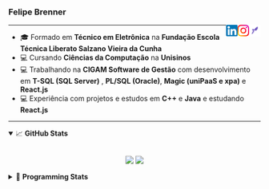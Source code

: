 <h3>Felipe Brenner</h3>

<a href="https://app.rocketseat.com.br/me/felipe-de-oliveira-brenner-conta-ignite" target="_blank" rel="nofollow"><img align="right" width="23rem" src="./assets/rocketseat.png" alt="Rocketseat: @felipe-de-oliveira-brenner-conta-ignite"/></a>
<a href="https://www.instagram.com/felipeobrenner/" target="_blank" rel="nofollow"><img align="right" width="23rem" src="./assets/instagram.png" alt="Instagram: @felipeobrenner"/></a>
<a href="https://www.linkedin.com/in/felipe-de-oliveira-brenner/" target="_blank" rel="nofollow"><img align="right" width="23rem" src="./assets/linkedin.png" alt="LinkedIn: @felipe-de-oliveira-brenner"/></a>

---

- 🎓 Formado em **Técnico em Eletrônica** na **Fundação Escola Técnica Liberato Salzano Vieira da Cunha**
- 💻 Cursando **Ciências da Computação** na **Unisinos**
- 💻 Trabalhando na **CIGAM Software de Gestão** com desenvolvimento em **T-SQL (SQL Server)** , **PL/SQL (Oracle)**, **Magic (uniPaaS e xpa)** e **React.js**
- 💻 Experiência com projetos e estudos em **C++** e **Java** e estudando **React.js**

---

<details open>
  <summary>📈 <b>GitHub Stats</b></summary>
  <br>
  <p align="center">
  <img src="https://github-readme-stats.vercel.app/api?username=felipebrenner&show_icons=true&theme=dark"/>
  <img src="https://github-readme-stats.vercel.app/api/top-langs/?username=felipebrenner&layout=compact&theme=dark">
  </p>

</details>

<details>
  <summary>🤖 <b>Programming Stats</b></summary>
  <br/>

  <!--START_SECTION:waka-->
**🐱 My GitHub Data** 

> 🏆 519 Contributions in the Year 2021
 > 
> 📦 128.3 kB Used in GitHub's Storage 
 > 
> 🚫 Not Opted to Hire
 > 
> 📜 21 Public Repositories 
 > 
> 🔑 0 Private Repositories  
 > 
**I'm a Night 🦉** 

```text
🌞 Morning    41 commits     ██░░░░░░░░░░░░░░░░░░░░░░░   8.15% 
🌆 Daytime    128 commits    ██████░░░░░░░░░░░░░░░░░░░   25.45% 
🌃 Evening    311 commits    ███████████████░░░░░░░░░░   61.83% 
🌙 Night      23 commits     █░░░░░░░░░░░░░░░░░░░░░░░░   4.57%

```
📅 **I'm Most Productive on Sunday** 

```text
Monday       77 commits     ███░░░░░░░░░░░░░░░░░░░░░░   15.31% 
Tuesday      109 commits    █████░░░░░░░░░░░░░░░░░░░░   21.67% 
Wednesday    55 commits     ██░░░░░░░░░░░░░░░░░░░░░░░   10.93% 
Thursday     51 commits     ██░░░░░░░░░░░░░░░░░░░░░░░   10.14% 
Friday       27 commits     █░░░░░░░░░░░░░░░░░░░░░░░░   5.37% 
Saturday     63 commits     ███░░░░░░░░░░░░░░░░░░░░░░   12.52% 
Sunday       121 commits    ██████░░░░░░░░░░░░░░░░░░░   24.06%

```


📊 **This Week I Spent My Time On** 

```text
💬 Programming Languages: 
JSX                      13 hrs 57 mins      ███████████████░░░░░░░░░░   62.21% 
JSON                     4 hrs 45 mins       █████░░░░░░░░░░░░░░░░░░░░   21.22% 
JavaScript               2 hrs 14 mins       ██░░░░░░░░░░░░░░░░░░░░░░░   9.97% 
Markdown                 1 hr 1 min          █░░░░░░░░░░░░░░░░░░░░░░░░   4.55% 
Bash                     17 mins             ░░░░░░░░░░░░░░░░░░░░░░░░░   1.27%

🔥 Editors: 
VS Code                  22 hrs 26 mins      █████████████████████████   100.0%

🐱‍💻 Projects: 
www_CGFrontEnd           15 hrs 24 mins      █████████████████░░░░░░░░   68.61% 
barcode-qrcode-reader    4 hrs 47 mins       █████░░░░░░░░░░░░░░░░░░░░   21.34% 
www_CGFrontTemplate      2 hrs 13 mins       ██░░░░░░░░░░░░░░░░░░░░░░░   9.92% 
React-QR-Generator-Scanne0 secs              ░░░░░░░░░░░░░░░░░░░░░░░░░   0.06% 
Unknown Project          0 secs              ░░░░░░░░░░░░░░░░░░░░░░░░░   0.06%

💻 Operating System: 
Linux                    20 hrs 52 mins      ███████████████████████░░   92.96% 
Windows                  1 hr 34 mins        █░░░░░░░░░░░░░░░░░░░░░░░░   7.04%

```

**I Mostly Code in TypeScript** 

```text
TypeScript               8 repos             ██████████░░░░░░░░░░░░░░░   40.0% 
Java                     3 repos             ███░░░░░░░░░░░░░░░░░░░░░░   15.0% 
CSS                      2 repos             ██░░░░░░░░░░░░░░░░░░░░░░░   10.0% 
JavaScript               2 repos             ██░░░░░░░░░░░░░░░░░░░░░░░   10.0% 
Assembly                 1 repo              █░░░░░░░░░░░░░░░░░░░░░░░░   5.0%

```



 Last Updated on 01/11/2021
<!--END_SECTION:waka-->
</details>
